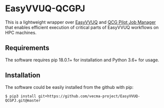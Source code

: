 # EasyVVUQ-QCGPJ
This is a lightweight wrapper over [EasyVVUQ](https://github.com/UCL-CCS/EasyVVUQ) and [QCG Pilot Job Manager](https://github.com/vecma-project/QCG-PilotJob) that enables efficient execution of critical parts of EasyVVUQ workflows on HPC machines. 

## Requirements
The software requires pip 18.0.1+ for installation and Python 3.6+ for usage.

## Installation
The software could be easily installed from the github with pip:

```
$ pip3 install git+https://github.com/vecma-project/EasyVVUQ-QCGPJ.git@master
```
